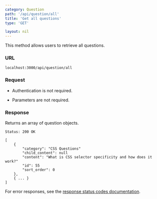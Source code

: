 ```yaml
---
category: Question
path: '/api/question/all'
title: 'Get all questions'
type: 'GET'

layout: nil
---
```


This method allows users to retrieve all questions.

### URL

`localhost:3000/api/question/all`


### Request

* Authentication is not required.

* Parameters are not required.

### Response

Returns an array of question objects.

```Status: 200 OK```
```
[
	{
		"category": "CSS Questions"
		"child_content": null
		"content": "What is CSS selector specificity and how does it work?"
		"id": 55
		"sort_order": 0
	},
	{ ... }
]
```

For error responses, see the [response status codes documentation](#response-status-codes).
